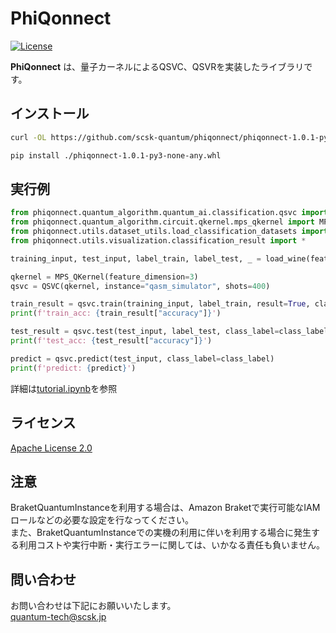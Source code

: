 # PhiQonnect
[![License](https://img.shields.io/github/license/Qiskit/qiskit-experiments.svg?style=popout-square)](https://opensource.org/licenses/Apache-2.0)

**PhiQonnect** は、量子カーネルによるQSVC、QSVRを実装したライブラリです。

## インストール
```bash
curl -OL https://github.com/scsk-quantum/phiqonnect/phiqonnect-1.0.1-py3-none-any.whl
```
```bash
pip install ./phiqonnect-1.0.1-py3-none-any.whl
```

## 実行例

```python
from phiqonnect.quantum_algorithm.quantum_ai.classification.qsvc import QSVC
from phiqonnect.quantum_algorithm.circuit.qkernel.mps_qkernel import MPS_QKernel
from phiqonnect.utils.dataset_utils.load_classification_datasets import *
from phiqonnect.utils.visualization.classification_result import *

training_input, test_input, label_train, label_test, _ = load_wine(feature_dim=3, train_size=20, test_size=10)

qkernel = MPS_QKernel(feature_dimension=3)
qsvc = QSVC(qkernel, instance="qasm_simulator", shots=400)

train_result = qsvc.train(training_input, label_train, result=True, class_label=class_label)
print(f'train_acc: {train_result["accuracy"]}')

test_result = qsvc.test(test_input, label_test, class_label=class_label)
print(f'test_acc: {test_result["accuracy"]}')

predict = qsvc.predict(test_input, class_label=class_label)
print(f'predict: {predict}')

```
詳細は[tutorial.ipynb](tutorial.ipynb)を参照


## ライセンス
[Apache License 2.0](LICENSE.txt)

## 注意
BraketQuantumInstanceを利用する場合は、Amazon Braketで実行可能なIAMロールなどの必要な設定を行なってください。 \
また、BraketQuantumInstanceでの実機の利用に伴いを利用する場合に発生する利用コストや実行中断・実行エラーに関しては、いかなる責任も負いません。

## 問い合わせ
お問い合わせは下記にお願いいたします。 \
[quantum-tech@scsk.jp](quantum-tech@scsk.jp)
